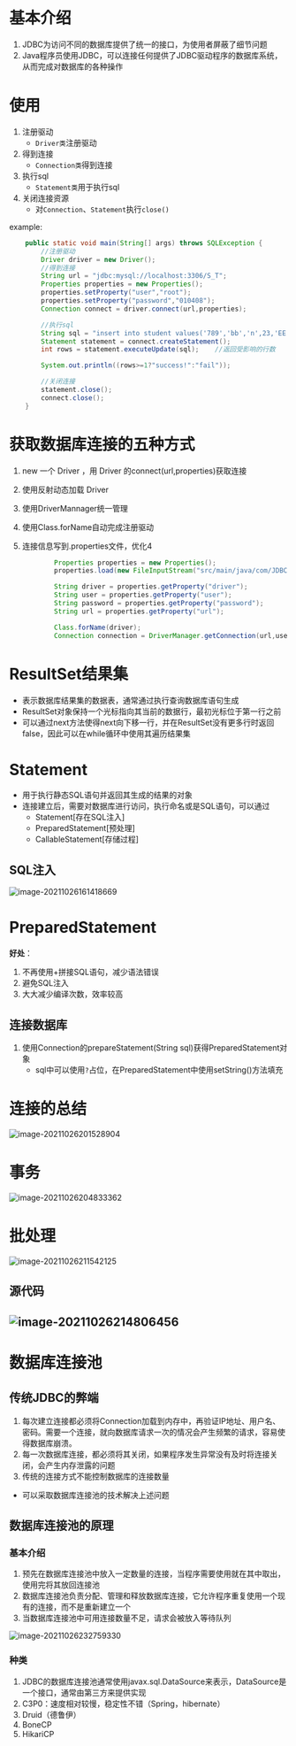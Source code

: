 # 基本介绍

1. JDBC为访问不同的数据库提供了统一的接口，为使用者屏蔽了细节问题
2. Java程序员使用JDBC，可以连接任何提供了JDBC驱动程序的数据库系统，从而完成对数据库的各种操作



# 使用

1. 注册驱动
   - `Driver类`注册驱动
2. 得到连接
   - `Connection类`得到连接
3. 执行sql
   - `Statement类`用于执行sql
4. 关闭连接资源
   - 对`Connection`、`Statement`执行`close()`



example:

```java
    public static void main(String[] args) throws SQLException {
        //注册驱动
        Driver driver = new Driver();
        //得到连接
        String url = "jdbc:mysql://localhost:3306/S_T";
        Properties properties = new Properties();
        properties.setProperty("user","root");
        properties.setProperty("password","010408");
        Connection connect = driver.connect(url,properties);

        //执行sql
        String sql = "insert into student values('789','bb','n',23,'EE')";
        Statement statement = connect.createStatement();
        int rows = statement.executeUpdate(sql);    //返回受影响的行数

        System.out.println((rows>=1?"success!":"fail"));

        //关闭连接
        statement.close();
        connect.close();
    }
```



# 获取数据库连接的五种方式

1. new 一个 Driver ，用 Driver 的connect(url,properties)获取连接

2. 使用反射动态加载 Driver

3. 使用DriverMannager统一管理

4. 使用Class.forName自动完成注册驱动

5. 连接信息写到.properties文件，优化4

   ```java
           Properties properties = new Properties();
           properties.load(new FileInputStream("src/main/java/com/JDBC/connect/db.properties"));
   
           String driver = properties.getProperty("driver");
           String user = properties.getProperty("user");
           String password = properties.getProperty("password");
           String url = properties.getProperty("url");
   
           Class.forName(driver);
           Connection connection = DriverManager.getConnection(url,user,password);
   ```



# ResultSet结果集

- 表示数据库结果集的数据表，通常通过执行查询数据库语句生成
- ResultSet对象保持一个光标指向其当前的数据行，最初光标位于第一行之前
- 可以通过next方法使得next向下移一行，并在ResultSet没有更多行时返回false，因此可以在while循环中使用其遍历结果集



# Statement

- 用于执行静态SQL语句并返回其生成的结果的对象
- 连接建立后，需要对数据库进行访问，执行命名或是SQL语句，可以通过
  - Statement[存在SQL注入]
  - PreparedStatement[预处理]
  - CallableStatement[存储过程]



## SQL注入

![image-20211026161418669](JDBC/image-20211026161418669.png)



# PreparedStatement

**好处**：

1. 不再使用+拼接SQL语句，减少语法错误
2. 避免SQL注入
3. 大大减少编译次数，效率较高



## 连接数据库

1. 使用Connection的prepareStatement(String sql)获得PreparedStatement对象
   - sql中可以使用``?``占位，在PreparedStatement中使用setString()方法填充





# 连接的总结

![image-20211026201528904](JDBC/image-20211026201528904.png)



# 事务

![image-20211026204833362](JDBC/image-20211026204833362.png)



# 批处理

![image-20211026211542125](JDBC/image-20211026211542125.png)

## 源代码

## ![image-20211026214806456](JDBC/image-20211026214806456.png)



# 数据库连接池

## 传统JDBC的弊端

1. 每次建立连接都必须将Connection加载到内存中，再验证IP地址、用户名、密码。需要一个连接，就向数据库请求一次的情况会产生频繁的请求，容易使得数据库崩溃。
2. 每一次数据库连接，都必须将其关闭，如果程序发生异常没有及时将连接关闭，会产生内存泄露的问题
3. 传统的连接方式不能控制数据库的连接数量



- 可以采取数据库连接池的技术解决上述问题



## 数据库连接池的原理

### 基本介绍

1. 预先在数据库连接池中放入一定数量的连接，当程序需要使用就在其中取出，使用完将其放回连接池
2. 数据库连接池负责分配、管理和释放数据库连接，它允许程序重复使用一个现有的连接，而不是重新建立一个
3. 当数据库连接池中可用连接数量不足，请求会被放入等待队列

![image-20211026232759330](JDBC/image-20211026232759330.png)



### 种类

1. JDBC的数据库连接池通常使用javax.sql.DataSource来表示，DataSource是一个接口，通常由第三方来提供实现
2. C3P0：速度相对较慢，稳定性不错（Spring，hibernate）
3. Druid（德鲁伊）
4. BoneCP
5. HikariCP
